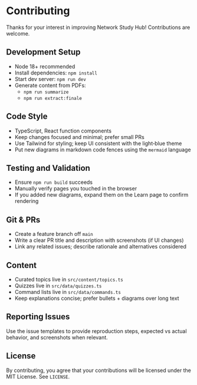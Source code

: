 # Contributing

Thanks for your interest in improving Network Study Hub! Contributions are welcome.

## Development Setup

- Node 18+ recommended
- Install dependencies: `npm install`
- Start dev server: `npm run dev`
- Generate content from PDFs:
  - `npm run summarize`
  - `npm run extract:finale`

## Code Style

- TypeScript, React function components
- Keep changes focused and minimal; prefer small PRs
- Use Tailwind for styling; keep UI consistent with the light‑blue theme
- Put new diagrams in markdown code fences using the `mermaid` language

## Testing and Validation

- Ensure `npm run build` succeeds
- Manually verify pages you touched in the browser
- If you added new diagrams, expand them on the Learn page to confirm rendering

## Git & PRs

- Create a feature branch off `main`
- Write a clear PR title and description with screenshots (if UI changes)
- Link any related issues; describe rationale and alternatives considered

## Content

- Curated topics live in `src/content/topics.ts`
- Quizzes live in `src/data/quizzes.ts`
- Command lists live in `src/data/commands.ts`
- Keep explanations concise; prefer bullets + diagrams over long text

## Reporting Issues

Use the issue templates to provide reproduction steps, expected vs actual behavior, and screenshots when relevant.

## License

By contributing, you agree that your contributions will be licensed under the
MIT License. See `LICENSE`.

